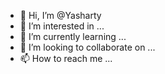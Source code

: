 - 👋 Hi, I’m @Yasharty
- 👀 I’m interested in ...
- 🌱 I’m currently learning ...
- 💞️ I’m looking to collaborate on ...
- 📫 How to reach me ...

<!---
Yasharty/Yasharty is a ✨ special ✨ repository because its `README.md` (this file) appears on your GitHub profile.
You can click the Preview link to take a look at your changes.
--->
